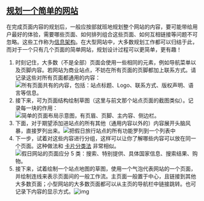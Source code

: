 ## [规划一个简单的网站](https://developer.mozilla.org/zh-CN/docs/Learn/HTML/Introduction_to_HTML/Document_and_website_structure#%E8%A7%84%E5%88%92%E4%B8%80%E4%B8%AA%E7%AE%80%E5%8D%95%E7%9A%84%E7%BD%91%E7%AB%99)

在完成页面内容的规划后，一般应按部就班地规划整个网站的内容，要可能带给用户最好的体验，需要哪些页面、如何排列组合这些页面、如何互相链接等问题不可忽略。这些工作称为[信息架构](https://developer.mozilla.org/zh-CN/docs/Glossary/Information_architecture)。在大型网站中，大多数规划工作都可以归结于此，而对于一个只有几个页面的简单网站，规划设计过程可以更简单，更有趣！

1. 时刻记住，大多数（不是全部）页面会使用一些相同的元素，例如导航菜单以及页脚内容。若网站为商业站点，不妨在所有页面的页脚都加上联系方式。请记录这些对所有页面都通用的内容：![所有页面共有的内容，包括：站点标题、Logo、联系方式、版权声明、语言等信息。](https://developer.mozilla.org/zh-CN/docs/Learn/HTML/Introduction_to_HTML/Document_and_website_structure/common-features.png)
2. 接下来，可为页面结构绘制草图（这里与前文那个站点页面的截图类似）。记录每一块的作用：![简单的页面布局示意图，有页眉、页脚、主内容、侧边栏。](https://developer.mozilla.org/zh-CN/docs/Learn/HTML/Introduction_to_HTML/Document_and_website_structure/site-structure.png)
3. 下面，对于期望添加进站点的所有其他（通用内容以外的）内容展开头脑风暴，直接罗列出来。![把假日旅行站点的所有功能罗列到一个列表中](https://developer.mozilla.org/zh-CN/docs/Learn/HTML/Introduction_to_HTML/Document_and_website_structure/feature-list.png)
4. 下一步，试着对这些内容进行分组，这样可以让你了解哪些内容可以放在同一个页面。这种做法和 [卡片分类法](https://developer.mozilla.org/zh-CN/docs/Glossary/Card_sorting) 非常相似。![假日网站的页面应分 5 类：搜索、特别提供、具体国家信息、搜索结果、购物。](https://developer.mozilla.org/zh-CN/docs/Learn/HTML/Introduction_to_HTML/Document_and_website_structure/card-sorting.png)
5. 接下来，试着绘制一个站点地图的草图，使用一个气泡代表网站的一个页面，并绘制连线来表示页面间的一般工作流。主页面一般置于中心，且链接到其他大多数页面；小型网站的大多数页面都可以从主页的导航栏中链接跳转。也可记录下内容的显示方式。![img](https://developer.mozilla.org/zh-CN/docs/Learn/HTML/Introduction_to_HTML/Document_and_website_structure/site-map.png)